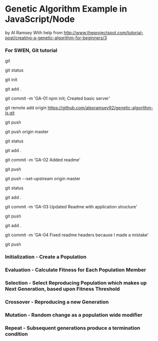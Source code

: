 # Genetic Algorithm Example in JavaScript/Node
by Al Ramsey
With help from http://www.theprojectspot.com/tutorial-post/creating-a-genetic-algorithm-for-beginners/3
### For SWEN, Git tutorial

git

git status

git init

git add .

git commit -m 'GA-01 npm init; Created basic server'

git remote add origin https://github.com/alexramsey92/genetic-algorithm-js.git

git push

git push origin master

git status

git add .

git commit -m 'GA-02 Added readme'

git push

git push --set-upstream origin master

git status

git add .

git commit -m 'GA-03 Updated Readme with application structure'

git push

git add .

git commit -m 'GA-04 Fixed readme headers because I made a mistake'

git push

### Initialization - Create a Population

### Evaluation - Calculate Fitness for Each Population Member

### Selection - Select Reproducing Population which makes up Next Generation, based upon Fitness Threshold

### Crossover - Reproducing a new Generation

### Mutation - Random change as a population wide modifier

### Repeat - Subsequent generations produce a termination condition
